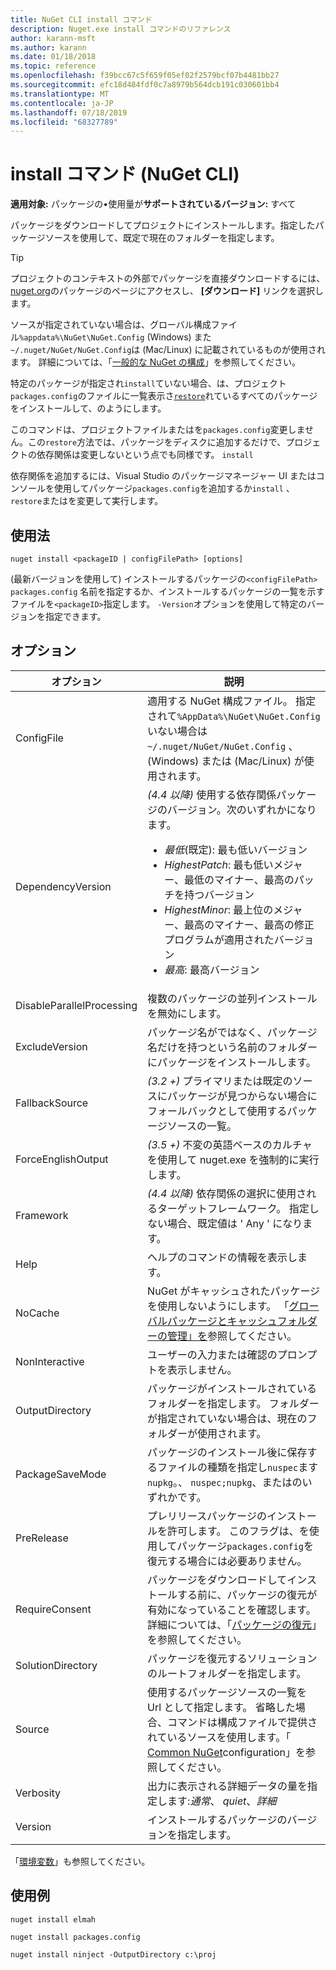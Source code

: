 ```yaml
---
title: NuGet CLI install コマンド
description: Nuget.exe install コマンドのリファレンス
author: karann-msft
ms.author: karann
ms.date: 01/18/2018
ms.topic: reference
ms.openlocfilehash: f39bcc67c5f659f05ef02f2579bcf07b4481bb27
ms.sourcegitcommit: efc18d484fdf0c7a8979b564dcb191c030601bb4
ms.translationtype: MT
ms.contentlocale: ja-JP
ms.lasthandoff: 07/18/2019
ms.locfileid: "68327789"
---
```

# <a name="install-command-nuget-cli"></a>install コマンド (NuGet CLI)

**適用対象:** パッケージの&bullet;使用量が**サポートされているバージョン:** すべて

パッケージをダウンロードしてプロジェクトにインストールします。指定したパッケージソースを使用して、既定で現在のフォルダーを指定します。

> [!Tip]
> プロジェクトのコンテキストの外部でパッケージを直接ダウンロードするには、 [nuget.org](https://www.nuget.org)のパッケージのページにアクセスし、 **[ダウンロード]** リンクを選択します。

ソースが指定されていない場合は、グローバル構成ファイル`%appdata%\NuGet\NuGet.Config` (Windows) また`~/.nuget/NuGet/NuGet.Config`は (Mac/Linux) に記載されているものが使用されます。 詳細については、「[一般的な NuGet の構成](../../consume-packages/configuring-nuget-behavior.md)」を参照してください。

特定のパッケージが指定され`install`ていない場合、は、プロジェクト`packages.config`のファイルに一覧表示さ[`restore`](cli-ref-restore.md)れているすべてのパッケージをインストールして、のようにします。

このコマンドは、プロジェクトファイルまたはを`packages.config`変更しません。この`restore`方法では、パッケージをディスクに追加するだけで、プロジェクトの依存関係は変更しないという点でも同様です。 `install`

依存関係を追加するには、Visual Studio のパッケージマネージャー UI またはコンソールを使用してパッケージ`packages.config`を追加するか`install` 、 `restore`またはを変更して実行します。

## <a name="usage"></a>使用法

```cli
nuget install <packageID | configFilePath> [options]
```

(最新バージョンを使用して) インストールするパッケージの`<configFilePath>` `packages.config` 名前を指定するか、インストールするパッケージの一覧を示すファイルを`<packageID>`指定します。 `-Version`オプションを使用して特定のバージョンを指定できます。

## <a name="options"></a>オプション

| オプション | 説明 |
| --- | --- |
| ConfigFile | 適用する NuGet 構成ファイル。 指定されて`%AppData%\NuGet\NuGet.Config`いない場合は`~/.nuget/NuGet/NuGet.Config` 、(Windows) または (Mac/Linux) が使用されます。|
| DependencyVersion | *(4.4 以降)* 使用する依存関係パッケージのバージョン。次のいずれかになります。<br/><ul><li>*最低*(既定): 最も低いバージョン</li><li>*HighestPatch*: 最も低いメジャー、最低のマイナー、最高のパッチを持つバージョン</li><li>*HighestMinor*: 最上位のメジャー、最高のマイナー、最高の修正プログラムが適用されたバージョン</li><li>*最高*: 最高バージョン</li></ul> |
| DisableParallelProcessing | 複数のパッケージの並列インストールを無効にします。 |
| ExcludeVersion | パッケージ名がではなく、パッケージ名だけを持つという名前のフォルダーにパッケージをインストールします。 |
| FallbackSource | *(3.2 +)* プライマリまたは既定のソースにパッケージが見つからない場合にフォールバックとして使用するパッケージソースの一覧。 |
| ForceEnglishOutput | *(3.5 +)* 不変の英語ベースのカルチャを使用して nuget.exe を強制的に実行します。 |
| Framework | *(4.4 以降)* 依存関係の選択に使用されるターゲットフレームワーク。 指定しない場合、既定値は ' Any ' になります。 |
| Help | ヘルプのコマンドの情報を表示します。 |
| NoCache | NuGet がキャッシュされたパッケージを使用しないようにします。 「[グローバルパッケージとキャッシュフォルダーの管理」を](../../consume-packages/managing-the-global-packages-and-cache-folders.md)参照してください。 |
| NonInteractive | ユーザーの入力または確認のプロンプトを表示しません。 |
| OutputDirectory | パッケージがインストールされているフォルダーを指定します。 フォルダーが指定されていない場合は、現在のフォルダーが使用されます。 |
| PackageSaveMode | パッケージのインストール後に保存するファイルの種類を指定し`nuspec`ます`nupkg`。、 `nuspec;nupkg`、またはのいずれかです。 |
| PreRelease | プレリリースパッケージのインストールを許可します。 このフラグは、を使用してパッケージ`packages.config`を復元する場合には必要ありません。 |
| RequireConsent | パッケージをダウンロードしてインストールする前に、パッケージの復元が有効になっていることを確認します。 詳細については、「[パッケージの復元](../../consume-packages/package-restore.md)」を参照してください。 |
| SolutionDirectory | パッケージを復元するソリューションのルートフォルダーを指定します。 |
| Source | 使用するパッケージソースの一覧を Url として指定します。 省略した場合、コマンドは構成ファイルで提供されているソースを使用します。「 [Common NuGet](../../consume-packages/configuring-nuget-behavior.md)configuration」を参照してください。 |
| Verbosity | 出力に表示される詳細データの量を指定します:*通常*、 *quiet*、*詳細* |
| Version | インストールするパッケージのバージョンを指定します。 |

「[環境変数](cli-ref-environment-variables.md)」も参照してください。

## <a name="examples"></a>使用例

```cli
nuget install elmah

nuget install packages.config

nuget install ninject -OutputDirectory c:\proj
```
